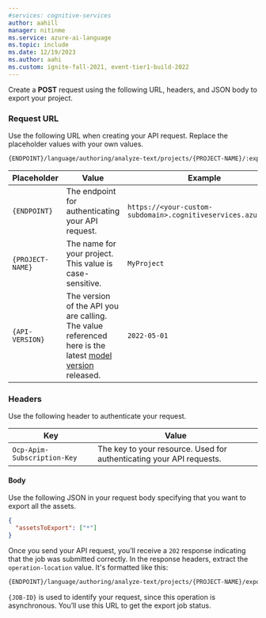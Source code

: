 ```yaml
---
#services: cognitive-services
author: aahill
manager: nitinme
ms.service: azure-ai-language
ms.topic: include
ms.date: 12/19/2023
ms.author: aahi
ms.custom: ignite-fall-2021, event-tier1-build-2022
---
```


Create a **POST** request using the following URL, headers, and JSON body to export your project.

### Request URL

Use the following URL when creating your API request. Replace the placeholder values with your own values. 

```rest
{ENDPOINT}/language/authoring/analyze-text/projects/{PROJECT-NAME}/:export?stringIndexType=Utf16CodeUnit&api-version={API-VERSION}
```

|Placeholder  |Value  | Example |
|---------|---------|---------|
|`{ENDPOINT}`     | The endpoint for authenticating your API request.   | `https://<your-custom-subdomain>.cognitiveservices.azure.com` |
|`{PROJECT-NAME}`     | The name for your project. This value is case-sensitive.   | `MyProject` |
|`{API-VERSION}`     | The version of the API you are calling. The value referenced here is the latest [model version](../../../concepts/model-lifecycle.md#choose-the-model-version-used-on-your-data) released.  | `2022-05-01` |

### Headers

Use the following header to authenticate your request. 

|Key|Value|
|--|--|
|`Ocp-Apim-Subscription-Key`| The key to your resource. Used for authenticating your API requests.|

#### Body

Use the following JSON in your request body specifying that you want to export all the assets.

```json
{
  "assetsToExport": ["*"]
}
```

Once you send your API request, you’ll receive a `202` response indicating that the job was submitted correctly. In the response headers, extract the `operation-location` value. It's formatted like this: 

```rest
{ENDPOINT}/language/authoring/analyze-text/projects/{PROJECT-NAME}/export/jobs/{JOB-ID}?api-version={API-VERSION}
``` 

`{JOB-ID}` is used to identify your request, since this operation is asynchronous. You’ll use this URL to get the export job status.

